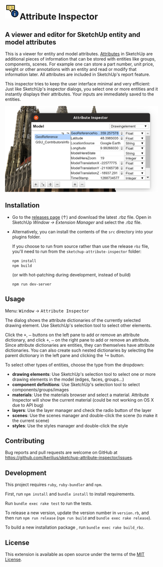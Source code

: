 <img alt="logo" src="./src/ae_attribute_inspector/images/icon.png" align="left" /><h1>Attribute Inspector</h1>

<h2>A viewer and editor for SketchUp entity and model attributes</h2>

This is a viewer for entity and model attributes. [Attributes](http://ruby.sketchup.com/Sketchup/AttributeDictionary.html) in SketchUp are additional pieces of information that can be stored with entities like groups, components, scenes. For example one can store a part number, unit price, weight or other annotations with an entity and read or modify that information later. All attributes are included in SketchUp's report feature.

This inspector tries to keep the user interface minimal and very efficient: Just like SketchUp's inspector dialogs, you select one or more entities and it instantly displays their attributes. Your inputs are immediately saved to the entities.

<p align="center"><img alt="logo" src="./screenshots/model_selection.png" width="628" /></p>

## Installation

- Go to the [releases page](https://github.com/Aerilius/sketchup-attribute-inspector/releases/) (↑) and download the latest .rbz file. Open in SketchUp _Window → Extension Manager_ and select the .rbz file.

- Alternatively, you can install the contents of the `src` directory into your plugins folder.

  If you choose to run from source rather than use the release `rbz` file, you'll need to run from the `sketchup-attribute-inspector` folder:

  ```shell
  npm install
  npm build
  ```

  (or with hot-patching during development, instead of build)

  ```shell
  npm run dev-server
  ```

## Usage

Menu: <kbd>Window</kbd> → <kbd>Attribute Inspector</kbd>

The dialog shows the attribute dictionaries of the currently selected drawing element. Use SketchUp's selection tool to select other elements.

Click the <kbd>+</kbd>, <kbd>‒</kbd> buttons on the left pane to add or remove an attribute dictionary, and click <kbd>+</kbd>, <kbd>‒</kbd> on the right pane to add or remove an attribute. Since attribute dictionaries are entities, they can themselves have attribute dictionaries. You can also create such nested dictionaries by selecting the parent dictionary in the left pane and clicking the <kbd>└+</kbd> button.

To select other types of entities, choose the type from the dropdown:

- **drawing elements**: Use SketchUp's selection tool to select one or more drawing elements in the model (edges, faces, groups…)
- **component definitions**: Use SketchUp's selection tool to select components/groups/images
- **materials**: Use the materials browser and select a material. Attribute Inspector will show the current material (could be not working on OS X due to API bug)
- **layers**: Use the layer manager and check the radio button of the layer
- **scenes**: Use the scenes manager and double-click the scene (to make it the current scene)
- **styles**: Use the styles manager and double-click the style


## Contributing

Bug reports and pull requests are welcome on GitHub at https://github.com/Aerilius/sketchup-attribute-inspector/issues.

## Development

This project requires `ruby`, `ruby-bundler` and `npm`.

First, run `npm install` and `bundle install` to install requirements.

Run `bundle exec rake test` to run the tests.

To release a new version, update the version number in `version.rb`, and then run `npm run release`
(`npm run build` and `bundle exec rake release`).

To build a new installation package , run `bundle exec rake build_rbz`.

## License

This extension is available as open source under the terms of the [MIT License](http://opensource.org/licenses/MIT).
